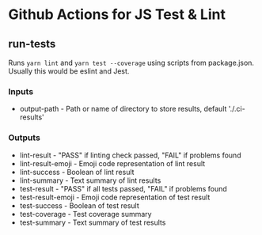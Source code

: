 # Github Actions for JS Test & Lint


## run-tests

Runs `yarn lint` and `yarn test --coverage` using scripts from package.json. Usually this would be eslint
and Jest.

### Inputs

* output-path - Path or name of directory to store results, default './.ci-results'

### Outputs

* lint-result - "PASS" if linting check passed, "FAIL" if problems found
* lint-result-emoji - Emoji code representation of lint result
* lint-success - Boolean of lint result
* lint-summary - Text summary of lint results
* test-result - "PASS" if all tests passed, "FAIL" if problems found
* test-result-emoji - Emoji code representation of test result
* test-success - Boolean of test result
* test-coverage - Test coverage summary
* test-summary - Text summary of test results
